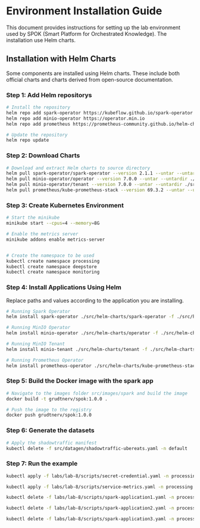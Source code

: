 # Environment Installation Guide

This document provides instructions for setting up the lab environment used by SPOK (Smart Platform for Orchestrated Knowledge). The installation use Helm charts.

## Installation with Helm Charts

Some components are installed using Helm charts. These include both official charts and charts derived from open-source documentation.

### Step 1: Add Helm repositorys

```sh
# Install the repository
helm repo add spark-operator https://kubeflow.github.io/spark-operator
helm repo add minio-operator https://operator.min.io
helm repo add prometheus https://prometheus-community.github.io/helm-charts

# Update the repository
helm repo update
```

### Step 2: Download Charts

```sh
# Download and extract Helm charts to source directory
helm pull spark-operator/spark-operator --version 2.1.1 --untar --untardir ./src/helm-charts
helm pull minio-operator/operator --version 7.0.0 --untar --untardir ./src/helm-charts
helm pull minio-operator/tenant --version 7.0.0 --untar --untardir ./src/helm-charts
helm pull prometheus/kube-prometheus-stack --version 69.3.2 --untar --untardir ./src/helm-charts
```

### Step 3: Create Kubernetes Environment

```sh
# Start the minikube
minikube start --cpus=4 --memory=8G

# Enable the metrics server
minikube addons enable metrics-server


# Create the namespace to be used
kubectl create namespace processing
kubectl create namespace deepstore
kubectl create namespace monitoring
```

### Step 4: Install Applications Using Helm

Replace paths and values according to the application you are installing.

```sh
# Running Spark Operator
helm install spark-operator ./src/helm-charts/spark-operator -f ./src/helm-charts/spark-operator/values.yaml -n processing

# Running MinIO Operator
helm install minio-operator ./src/helm-charts/operator -f ./src/helm-charts/operator/values.yaml -n deepstore

# Running MinIO Tenant
helm install minio-tenant ./src/helm-charts/tenant -f ./src/helm-charts/tenant/values.yaml -n deepstore

# Running Prometheus Operator
helm install prometheus-operator ./src/helm-charts/kube-prometheus-stack -f ./src/helm-charts/kube-prometheus-stack/values.yaml -n monitoring

```

### Step 5: Build the Docker image with the spark app

```sh
# Navigate to the images folder src/images/spark and build the image
docker build -t grudtnerv/spok:1.0.0 .

# Push the image to the registry
docker push grudtnerv/spok:1.0.0 
```


### Step 6: Generate the datasets

```sh
# Apply the shadowtraffic manifest
kubectl delete -f src/datagen/shadowtraffic-ubereats.yaml -n default
```


### Step 7: Run the example

```sh
kubectl apply -f labs/lab-8/scripts/secret-credential.yaml -n processing

kubectl apply -f labs/lab-8/scripts/service-metrics.yaml -n processing

kubectl delete -f labs/lab-8/scripts/spark-application1.yaml -n processing

kubectl delete -f labs/lab-8/scripts/spark-application2.yaml -n processing

kubectl delete -f labs/lab-8/scripts/spark-application3.yaml -n processing
```




